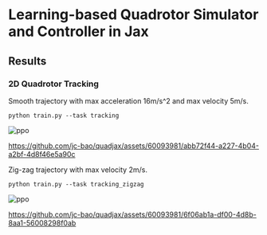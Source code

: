 # Learning-based Quadrotor Simulator and Controller in Jax

## Results

### 2D Quadrotor Tracking

Smooth trajectory with max acceleration 16m/s^2 and max velocity 5m/s.

```
python train.py --task tracking
```

![ppo](https://github.com/jc-bao/quadjax/assets/60093981/b9890897-9bcf-48d4-ba83-2ea794999218)


https://github.com/jc-bao/quadjax/assets/60093981/abb72f44-a227-4b04-a2bf-4d8f46e5a90c


Zig-zag trajectory with max velocity 2m/s.

```
python train.py --task tracking_zigzag
```

![ppo](https://github.com/jc-bao/quadjax/assets/60093981/48220814-8775-4539-b9bc-85f6236b077b)

https://github.com/jc-bao/quadjax/assets/60093981/6f06ab1a-df00-4d8b-8aa1-56008298f0ab

